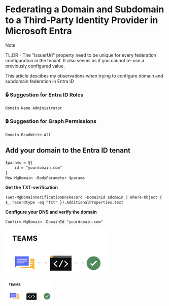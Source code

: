 # Federating a Domain and Subdomain to a Third-Party Identity Provider in Microsoft Entra

> [!NOTE]
> TL;DR - The "IssuerUri" property need to be unique for every federation configuration in the tenant. It also seems as if you cannot re-use a previously configured value.

This article descibes my observations when trying to configure domain and subdomain federation in Entra ID

### :lock: Suggestion for Entra ID Roles
`Domain Name Administrator`

### :lock: Suggestion for Graph Permissions
`Domain.ReadWrite.All`



## Add your domain to the Entra ID tenant

```
$params = @{
    id = "yourdomain.com"
}
New-MgDomain -BodyParameter $params
```
**Get the TXT-verification**
```
(Get-MgDomainVerificationDnsRecord -DomainId $domain | Where-Object { $_.recordtype -eq "Txt" }).AdditionalProperties.text
```
**Configure your DNS and verify the domain**
```
Confirm-MgDomain -DomainId "yourdomain.com"
```
![alt text](images/CS_2024-07-05_2106.png)

<img src="images/CS_2024-07-05_2106.png" width=30%>